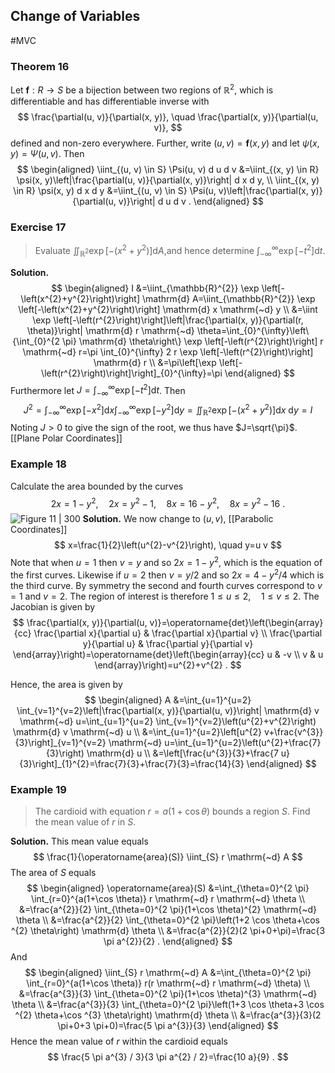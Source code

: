 ## Change of Variables
#MVC
### Theorem 16
Let $\mathbf{f}: R \rightarrow S$ be a bijection between two regions of $\mathbb{R}^{2}$, which is differentiable and has differentiable inverse with
$$
\frac{\partial(u, v)}{\partial(x, y)}, \quad \frac{\partial(x, y)}{\partial(u, v)},
$$
defined and non-zero everywhere. Further, write $(u, v)=\mathbf{f}(x, y)$ and let $\psi(x, y)=\Psi(u, v) .$ Then
$$
\begin{aligned}
\iint_{(u, v) \in S} \Psi(u, v) d u d v &=\iint_{(x, y) \in R} \psi(x, y)\left|\frac{\partial(u, v)}{\partial(x, y)}\right| d x d y, \\
\iint_{(x, y) \in R} \psi(x, y) d x d y &=\iint_{(u, v) \in S} \Psi(u, v)\left|\frac{\partial(x, y)}{\partial(u, v)}\right| d u d v .
\end{aligned}
$$
### Exercise 17
>Evaluate $\iint_{\mathbb{R}^{2}} \exp \left[-\left(x^{2}+y^{2}\right)\right] \mathrm{d} A$,and hence determine $\int_{-\infty}^{\infty} \exp \left[-t^{2}\right] \mathrm{d} t$.

**Solution.**
$$
\begin{aligned}
I &=\iint_{\mathbb{R}^{2}} \exp \left[-\left(x^{2}+y^{2}\right)\right] \mathrm{d} A=\iint_{\mathbb{R}^{2}} \exp \left[-\left(x^{2}+y^{2}\right)\right] \mathrm{d} x \mathrm{~d} y \\
&=\iint \exp \left[-\left(r^{2}\right)\right]\left|\frac{\partial(x, y)}{\partial(r, \theta)}\right| \mathrm{d} r \mathrm{~d} \theta=\int_{0}^{\infty}\left\{\int_{0}^{2 \pi} \mathrm{d} \theta\right\} \exp \left[-\left(r^{2}\right)\right] r \mathrm{~d} r=\pi \int_{0}^{\infty} 2 r \exp \left[-\left(r^{2}\right)\right] \mathrm{d} r \\
&=\pi\left[\exp \left[-\left(r^{2}\right)\right]\right]_{0}^{\infty}=\pi
\end{aligned}
$$
Furthermore let $J=\int_{-\infty}^{\infty} \exp \left[-t^{2}\right] \mathrm{d} t$. Then
$$
J^{2}=\int_{-\infty}^{\infty} \exp \left[-x^{2}\right] \mathrm{d} x \int_{-\infty}^{\infty} \exp \left[-y^{2}\right] \mathrm{d} y=\iint_{\mathbb{R}^{2}} \exp \left[-\left(x^{2}+y^{2}\right)\right] \mathrm{d} x \mathrm{~d} y=I
$$
Noting $J>0$ to give the sign of the root, we thus have $J=\sqrt{\pi}$.
[[Plane Polar Coordinates]]
### Example 18
Calculate the area bounded by the curves
$$
2 x=1-y^{2}, \quad 2 x=y^{2}-1, \quad 8 x=16-y^{2}, \quad 8 x=y^{2}-16 \text { . }
$$
![Figure 11 | 300](MVC_11.png)
**Solution.** We now change to $(u, v)$, [[Parabolic Coordinates]]
$$
x=\frac{1}{2}\left(u^{2}-v^{2}\right), \quad y=u v
$$
Note that when $u=1$ then $v=y$ and so $2 x=1-y^{2}$, which is the equation of the first curves. Likewise if $u=2$ then $v=y / 2$ and so $2 x=4-y^{2} / 4$ which is the third curve. By symmetry the second and fourth curves correspond to $v=1$ and $v=2$. The region of interest is therefore $1 \leqslant u \leqslant 2, \quad 1 \leqslant v \leqslant 2 .$ The Jacobian is given by
$$
\frac{\partial(x, y)}{\partial(u, v)}=\operatorname{det}\left(\begin{array}{cc}
\frac{\partial x}{\partial u} & \frac{\partial x}{\partial v} \\
\frac{\partial y}{\partial u} & \frac{\partial y}{\partial v}
\end{array}\right)=\operatorname{det}\left(\begin{array}{cc}
u & -v \\
v & u
\end{array}\right)=u^{2}+v^{2} .
$$

Hence, the area is given by
$$
\begin{aligned}
A &=\int_{u=1}^{u=2} \int_{v=1}^{v=2}\left|\frac{\partial(x, y)}{\partial(u, v)}\right| \mathrm{d} v \mathrm{~d} u=\int_{u=1}^{u=2} \int_{v=1}^{v=2}\left(u^{2}+v^{2}\right) \mathrm{d} v \mathrm{~d} u \\
&=\int_{u=1}^{u=2}\left[u^{2} v+\frac{v^{3}}{3}\right]_{v=1}^{v=2} \mathrm{~d} u=\int_{u=1}^{u=2}\left(u^{2}+\frac{7}{3}\right) \mathrm{d} u \\
&=\left[\frac{u^{3}}{3}+\frac{7 u}{3}\right]_{1}^{2}=\frac{7}{3}+\frac{7}{3}=\frac{14}{3}
\end{aligned}
$$

### Example 19
>The cardioid with equation $r=a(1+\cos \theta)$ bounds a region $S .$ Find the mean value of $r$ in $S$.

**Solution.** This mean value equals
$$
\frac{1}{\operatorname{area}(S)} \iint_{S} r \mathrm{~d} A
$$
The area of $S$ equals
$$
\begin{aligned}
\operatorname{area}(S) &=\int_{\theta=0}^{2 \pi} \int_{r=0}^{a(1+\cos \theta)} r \mathrm{~d} r \mathrm{~d} \theta \\
&=\frac{a^{2}}{2} \int_{\theta=0}^{2 \pi}(1+\cos \theta)^{2} \mathrm{~d} \theta \\
&=\frac{a^{2}}{2} \int_{\theta=0}^{2 \pi}\left(1+2 \cos \theta+\cos ^{2} \theta\right) \mathrm{d} \theta \\
&=\frac{a^{2}}{2}(2 \pi+0+\pi)=\frac{3 \pi a^{2}}{2} .
\end{aligned}
$$
And
$$
\begin{aligned}
\iint_{S} r \mathrm{~d} A &=\int_{\theta=0}^{2 \pi} \int_{r=0}^{a(1+\cos \theta)} r(r \mathrm{~d} r \mathrm{~d} \theta) \\
&=\frac{a^{3}}{3} \int_{\theta=0}^{2 \pi}(1+\cos \theta)^{3} \mathrm{~d} \theta \\
&=\frac{a^{3}}{3} \int_{\theta=0}^{2 \pi}\left(1+3 \cos \theta+3 \cos ^{2} \theta+\cos ^{3} \theta\right) \mathrm{d} \theta \\
&=\frac{a^{3}}{3}(2 \pi+0+3 \pi+0)=\frac{5 \pi a^{3}}{3}
\end{aligned}
$$
Hence the mean value of $r$ within the cardioid equals
$$
\frac{5 \pi a^{3} / 3}{3 \pi a^{2} / 2}=\frac{10 a}{9} .
$$